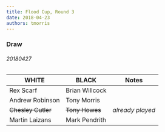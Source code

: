 ```yaml
---
title: Flood Cup, Round 3
date: 2018-04-23
authors: tmorris
---
```


### Draw

###### 20180427

| WHITE              | BLACK          | Notes            |
| ------------------ | -------------- | ---------------- |
| Rex Scarf          | Brian Willcock |                  |
| Andrew Robinson    | Tony Morris    |                  |
| ~~Chesley Cutler~~ | ~~Tony Howes~~ | *already played* |
| Martin Laizans     | Mark Pendrith  |                  |

